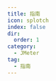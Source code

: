 ```yaml
---
title: 指南
icon: splotch
index: false
dir:
  order: 1
category:
  - JMeter
tag:
  - 指南
---
```


<Catalog />
